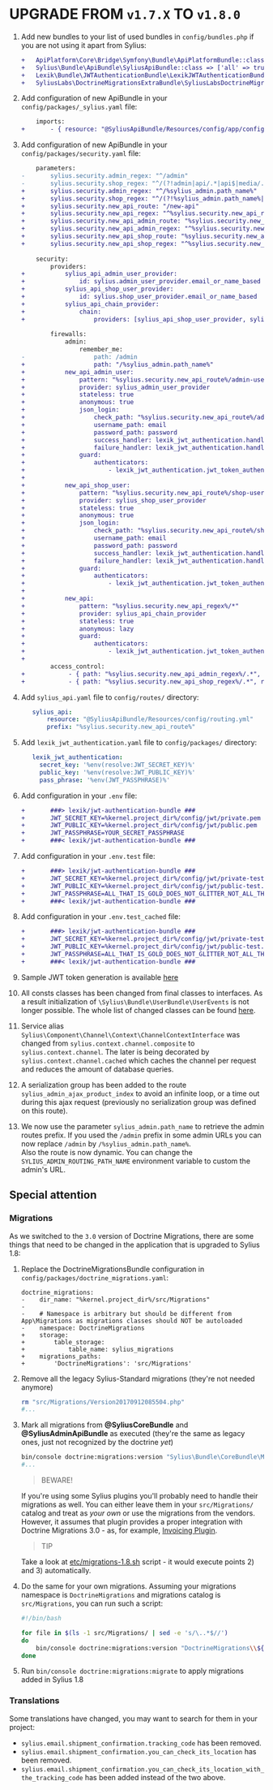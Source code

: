 # UPGRADE FROM `v1.7.X` TO `v1.8.0`

1. Add new bundles to your list of used bundles in `config/bundles.php` if you are not using it apart from Sylius:

    ```diff
    +   ApiPlatform\Core\Bridge\Symfony\Bundle\ApiPlatformBundle::class => ['all' => true],
    +   Sylius\Bundle\ApiBundle\SyliusApiBundle::class => ['all' => true],
    +   Lexik\Bundle\JWTAuthenticationBundle\LexikJWTAuthenticationBundle::class => ['all' => true],
    +   SyliusLabs\DoctrineMigrationsExtraBundle\SyliusLabsDoctrineMigrationsExtraBundle::class => ['all' => true],
    ```

1. Add configuration of new ApiBundle in your `config/packages/_sylius.yaml` file:

    ```diff
        imports:
    +       - { resource: "@SyliusApiBundle/Resources/config/app/config.yaml" }
    ```

1. Add configuration of new ApiBundle in your `config/packages/security.yaml` file:

    ```diff
        parameters:
    -       sylius.security.admin_regex: "^/admin"
    -       sylius.security.shop_regex: "^/(?!admin|api/.*|api$|media/.*)[^/]++"
    +       sylius.security.admin_regex: "^/%sylius_admin.path_name%"
    +       sylius.security.shop_regex: "^/(?!%sylius_admin.path_name%|new-api|api/.*|api$|media/.*)[^/]++"
    +       sylius.security.new_api_route: "/new-api"
    +       sylius.security.new_api_regex: "^%sylius.security.new_api_route%"
    +       sylius.security.new_api_admin_route: "%sylius.security.new_api_route%/admin"
    +       sylius.security.new_api_admin_regex: "^%sylius.security.new_api_admin_route%"
    +       sylius.security.new_api_shop_route: "%sylius.security.new_api_route%/shop"
    +       sylius.security.new_api_shop_regex: "^%sylius.security.new_api_shop_route%"
        
        security:
            providers:
    +           sylius_api_admin_user_provider:
    +               id: sylius.admin_user_provider.email_or_name_based
    +           sylius_api_shop_user_provider:
    +               id: sylius.shop_user_provider.email_or_name_based
    +           sylius_api_chain_provider:
    +               chain:
    +                   providers: [sylius_api_shop_user_provider, sylius_api_admin_user_provider]
            
            firewalls:
                admin:
                    remember_me:
    -                   path: /admin
    +                   path: "/%sylius_admin.path_name%"
    +           new_api_admin_user:
    +               pattern: "%sylius.security.new_api_route%/admin-user-authentication-token"
    +               provider: sylius_admin_user_provider
    +               stateless: true
    +               anonymous: true
    +               json_login:
    +                   check_path: "%sylius.security.new_api_route%/admin-user-authentication-token"
    +                   username_path: email
    +                   password_path: password
    +                   success_handler: lexik_jwt_authentication.handler.authentication_success
    +                   failure_handler: lexik_jwt_authentication.handler.authentication_failure
    +               guard:
    +                   authenticators:
    +                       - lexik_jwt_authentication.jwt_token_authenticator
    +   
    +           new_api_shop_user:
    +               pattern: "%sylius.security.new_api_route%/shop-user-authentication-token"
    +               provider: sylius_shop_user_provider
    +               stateless: true
    +               anonymous: true
    +               json_login:
    +                   check_path: "%sylius.security.new_api_route%/shop-user-authentication-token"
    +                   username_path: email
    +                   password_path: password
    +                   success_handler: lexik_jwt_authentication.handler.authentication_success
    +                   failure_handler: lexik_jwt_authentication.handler.authentication_failure
    +               guard:
    +                   authenticators:
    +                       - lexik_jwt_authentication.jwt_token_authenticator
    +   
    +           new_api:
    +               pattern: "%sylius.security.new_api_regex%/*"
    +               provider: sylius_api_chain_provider
    +               stateless: true
    +               anonymous: lazy
    +               guard:
    +                   authenticators:
    +                       - lexik_jwt_authentication.jwt_token_authenticator
    + 
            access_control:
    +            - { path: "%sylius.security.new_api_admin_regex%/.*", role: ROLE_API_ACCESS }
    +            - { path: "%sylius.security.new_api_shop_regex%/.*", role: IS_AUTHENTICATED_ANONYMOUSLY }
    ```
1. Add `sylius_api.yaml` file to `config/routes/` directory:

    ```yaml
       sylius_api:
           resource: "@SyliusApiBundle/Resources/config/routing.yml"
           prefix: "%sylius.security.new_api_route%"
    ```

1. Add `lexik_jwt_authentication.yaml` file to `config/packages/` directory:

    ```yaml
       lexik_jwt_authentication:
         secret_key: '%env(resolve:JWT_SECRET_KEY)%'
         public_key: '%env(resolve:JWT_PUBLIC_KEY)%'
         pass_phrase: '%env(JWT_PASSPHRASE)%'
    ```

1. Add configuration in your `.env` file:

    ```diff
    +       ###> lexik/jwt-authentication-bundle ###
    +       JWT_SECRET_KEY=%kernel.project_dir%/config/jwt/private.pem
    +       JWT_PUBLIC_KEY=%kernel.project_dir%/config/jwt/public.pem
    +       JWT_PASSPHRASE=YOUR_SECRET_PASSPHRASE
    +       ###< lexik/jwt-authentication-bundle ###
   
1. Add configuration in your `.env.test` file:

    ```diff
    +       ###> lexik/jwt-authentication-bundle ###
    +       JWT_SECRET_KEY=%kernel.project_dir%/config/jwt/private-test.pem
    +       JWT_PUBLIC_KEY=%kernel.project_dir%/config/jwt/public-test.pem
    +       JWT_PASSPHRASE=ALL_THAT_IS_GOLD_DOES_NOT_GLITTER_NOT_ALL_THOSE_WHO_WANDER_ARE_LOST
    +       ###< lexik/jwt-authentication-bundle ###
   
1. Add configuration in your `.env.test_cached` file:

    ```diff
    +       ###> lexik/jwt-authentication-bundle ###
    +       JWT_SECRET_KEY=%kernel.project_dir%/config/jwt/private-test.pem
    +       JWT_PUBLIC_KEY=%kernel.project_dir%/config/jwt/public-test.pem
    +       JWT_PASSPHRASE=ALL_THAT_IS_GOLD_DOES_NOT_GLITTER_NOT_ALL_THOSE_WHO_WANDER_ARE_LOST
    +       ###< lexik/jwt-authentication-bundle ###

1. Sample JWT token generation is available [here](https://api-platform.com/docs/core/jwt/)
   
1. All consts classes has been changed from final classes to interfaces. As a result initialization of `\Sylius\Bundle\UserBundle\UserEvents` is not longer possible. The whole list of changed classes can be found [here](https://github.com/Sylius/Sylius/pull/11347).

1. Service alias `Sylius\Component\Channel\Context\ChannelContextInterface` was changed from `sylius.context.channel.composite` to `sylius.context.channel`.
The later is being decorated by `sylius.context.channel.cached` which caches the channel per request and reduces the amount of database queries.

1. A serialization group has been added to the route `sylius_admin_ajax_product_index` to avoid an infinite loop, or a
time out during this ajax request (previously no serialization group was defined on this route).

1. We now use the parameter `sylius_admin.path_name` to retrieve the admin routes prefix. If you used the `/admin` prefix
in some admin URLs you can now replace `/admin` by `/%sylius_admin.path_name%`.  
Also the route is now dynamic. You can change the `SYLIUS_ADMIN_ROUTING_PATH_NAME` environment variable to custom the admin's URL.

## Special attention

### Migrations

As we switched to the `3.0` version of Doctrine Migrations, there are some things that need to be changed in the application that is upgraded to Sylius 1.8:

1. Replace the DoctrineMigrationsBundle configuration in `config/packages/doctrine_migrations.yaml`:

   ```
   doctrine_migrations:
   -    dir_name: "%kernel.project_dir%/src/Migrations"
   -
   -    # Namespace is arbitrary but should be different from App\Migrations as migrations classes should NOT be autoloaded
   -    namespace: DoctrineMigrations
   +    storage:
   +        table_storage:
   +            table_name: sylius_migrations
   +    migrations_paths:
   +        'DoctrineMigrations': 'src/Migrations'
   ``` 

1. Remove all the legacy Sylius-Standard migrations (they're not needed anymore)

   ```bash
   rm "src/Migrations/Version20170912085504.php"
   #...
   ```

1. Mark all migrations from **@SyliusCoreBundle** and **@SyliusAdminApiBundle** as executed
(they're the same as legacy ones, just not recognized by the doctrine _yet_)

   ```bash
   bin/console doctrine:migrations:version "Sylius\Bundle\CoreBundle\Migrations\Version20161202011555" --add --no-interaction
   #...
   ```

    > BEWARE!

    If you're using some Sylius plugins you'll probably need to handle their migrations as well.
    You can either leave them in your `src/Migrations/` catalog and treat as _your own_ or use the migrations from the vendors.
    However, it assumes that plugin provides a proper integration with Doctrine Migrations 3.0 - as, for example,
    [Invoicing Plugin](https://github.com/Sylius/InvoicingPlugin/blob/master/src/DependencyInjection/SyliusInvoicingExtension.php#L33).

    > TIP

    Take a look at [etc/migrations-1.8.sh](etc/migrations-1.8.sh) script - it would execute points 2) and 3) automatically.

1. Do the same for your own migrations. Assuming your migrations namespace is `DoctrineMigrations` and
migrations catalog is `src/Migrations`, you can run such a script:

    ```bash
    #!/bin/bash
   
    for file in $(ls -1 src/Migrations/ | sed -e 's/\..*$//')
    do
        bin/console doctrine:migrations:version "DoctrineMigrations\\${file}" --add --no-interaction
    done
    ```
   
1. Run `bin/console doctrine:migrations:migrate` to apply migrations added in Sylius 1.8

### Translations

Some translations have changed, you may want to search for them in your project:

- `sylius.email.shipment_confirmation.tracking_code` has been removed.
- `sylius.email.shipment_confirmation.you_can_check_its_location` has been removed.
- `sylius.email.shipment_confirmation.you_can_check_its_location_with_the_tracking_code` has been added instead of the two above.

